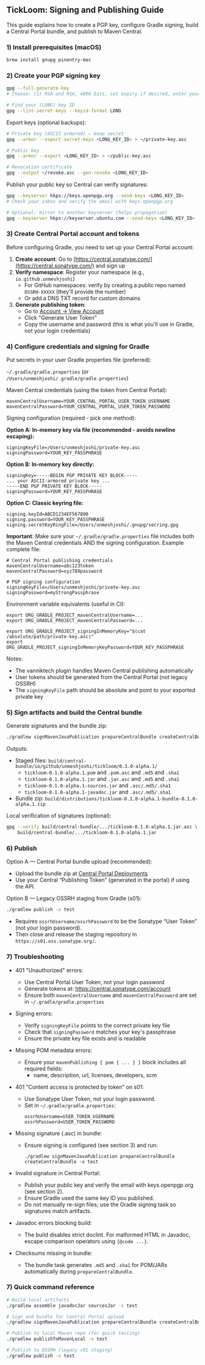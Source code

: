 ## TickLoom: Signing and Publishing Guide

This guide explains how to create a PGP key, configure Gradle signing, build a Central Portal bundle, and publish to Maven Central.

### 1) Install prerequisites (macOS)

```bash
brew install gnupg pinentry-mac
```

### 2) Create your PGP signing key

```bash
gpg --full-generate-key
# Choose: (1) RSA and RSA, 4096 bits, set expiry if desired, enter your name/email, and a strong passphrase

# Find your (LONG) key ID
gpg --list-secret-keys --keyid-format LONG
```

Export keys (optional backups):

```bash
# Private key (ASCII armored) – keep secret
gpg --armor --export-secret-keys <LONG_KEY_ID> > ~/private-key.asc

# Public key
gpg --armor --export <LONG_KEY_ID> > ~/public-key.asc

# Revocation certificate
gpg --output ~/revoke.asc --gen-revoke <LONG_KEY_ID>
```

Publish your public key so Central can verify signatures:

```bash
gpg --keyserver hkps://keys.openpgp.org --send-keys <LONG_KEY_ID>
# Check your inbox and verify the email with keys.openpgp.org

# Optional: mirror to another keyserver (helps propagation)
gpg --keyserver hkps://keyserver.ubuntu.com --send-keys <LONG_KEY_ID>
```

### 3) Create Central Portal account and tokens

Before configuring Gradle, you need to set up your Central Portal account:

1. **Create account**: Go to [https://central.sonatype.com/](https://central.sonatype.com/) and sign up
2. **Verify namespace**: Register your namespace (e.g., `io.github.unmeshjoshi`) 
   - For GitHub namespaces: verify by creating a public repo named `OSSRH-XXXXX` (they'll provide the number)
   - Or add a DNS TXT record for custom domains
3. **Generate publishing token**:
   - Go to [Account → View Account](https://central.sonatype.com/account)
   - Click "Generate User Token" 
   - Copy the username and password (this is what you'll use in Gradle, not your login credentials)

### 4) Configure credentials and signing for Gradle

Put secrets in your user Gradle properties file (preferred):

`~/.gradle/gradle.properties` (or `/Users/unmeshjoshi/.gradle/gradle.properties`)

Maven Central credentials (using the token from Central Portal):

```
mavenCentralUsername=YOUR_CENTRAL_PORTAL_USER_TOKEN_USERNAME
mavenCentralPassword=YOUR_CENTRAL_PORTAL_USER_TOKEN_PASSWORD
```

Signing configuration (required - pick one method):

**Option A: In-memory key via file (recommended - avoids newline escaping):**
```
signingKeyFile=/Users/unmeshjoshi/private-key.asc
signingPassword=YOUR_KEY_PASSPHRASE
```

**Option B: In-memory key directly:**
```
signingKey=-----BEGIN PGP PRIVATE KEY BLOCK-----
... your ASCII-armored private key ...
-----END PGP PRIVATE KEY BLOCK-----
signingPassword=YOUR_KEY_PASSPHRASE
```

**Option C: Classic keyring file:**
```
signing.keyId=ABCD1234EF567890
signing.password=YOUR_KEY_PASSPHRASE
signing.secretKeyRingFile=/Users/unmeshjoshi/.gnupg/secring.gpg
```

**Important**: Make sure your `~/.gradle/gradle.properties` file includes both the Maven Central credentials AND the signing configuration. Example complete file:

```
# Central Portal publishing credentials
mavenCentralUsername=abc123token
mavenCentralPassword=xyz789password

# PGP signing configuration
signingKeyFile=/Users/unmeshjoshi/private-key.asc
signingPassword=myStrongPassphrase
```

Environment variable equivalents (useful in CI):

```
export ORG_GRADLE_PROJECT_mavenCentralUsername=...
export ORG_GRADLE_PROJECT_mavenCentralPassword=...

export ORG_GRADLE_PROJECT_signingInMemoryKey="$(cat /absolute/path/private-key.asc)"
export ORG_GRADLE_PROJECT_signingInMemoryKeyPassword=YOUR_KEY_PASSPHRASE
```

Notes:
- The vanniktech plugin handles Maven Central publishing automatically
- User tokens should be generated from the Central Portal (not legacy OSSRH)
- The `signingKeyFile` path should be absolute and point to your exported private key

### 5) Sign artifacts and build the Central bundle

Generate signatures and the bundle zip:

```bash
./gradlew signMavenJavaPublication prepareCentralBundle createCentralBundle -x test
```

Outputs:
- Staged files: `build/central-bundle/io/github/unmeshjoshi/tickloom/0.1.0-alpha.1/`
  - `tickloom-0.1.0-alpha.1.pom` and `.pom.asc` and `.md5` and `.sha1`
  - `tickloom-0.1.0-alpha.1.jar` and `.jar.asc` and `.md5` and `.sha1`
  - `tickloom-0.1.0-alpha.1-sources.jar` and `.asc/.md5/.sha1`
  - `tickloom-0.1.0-alpha.1-javadoc.jar` and `.asc/.md5/.sha1`
- Bundle zip: `build/distributions/tickloom-0.1.0-alpha.1-bundle-0.1.0-alpha.1.zip`

Local verification of signatures (optional):

```bash
gpg --verify build/central-bundle/.../tickloom-0.1.0-alpha.1.jar.asc \
    build/central-bundle/.../tickloom-0.1.0-alpha.1.jar
```

### 6) Publish

Option A — Central Portal bundle upload (recommended):
- Upload the bundle zip at [Central Portal Deployments](https://central.sonatype.com/publishing/deployments)
- Use your Central “Publishing Token” (generated in the portal) if using the API.

Option B — Legacy OSSRH staging from Gradle (s01):
```bash
./gradlew publish -x test
```
- Requires `ossrhUsername/ossrhPassword` to be the Sonatype “User Token” (not your login password).
- Then close and release the staging repository in `https://s01.oss.sonatype.org/`.

### 7) Troubleshooting

- 401 "Unauthorized" errors:
  - Use Central Portal User Token, not your login password
  - Generate tokens at: https://central.sonatype.com/account
  - Ensure both `mavenCentralUsername` and `mavenCentralPassword` are set in `~/.gradle/gradle.properties`

- Signing errors:
  - Verify `signingKeyFile` points to the correct private key file
  - Check that `signingPassword` matches your key's passphrase
  - Ensure the private key file exists and is readable

- Missing POM metadata errors:
  - Ensure your `mavenPublishing { pom { ... } }` block includes all required fields:
    - name, description, url, licenses, developers, scm

- 401 “Content access is protected by token” on s01:
  - Use Sonatype User Token, not your login password.
  - Set in `~/.gradle/gradle.properties`:
    ```
    ossrhUsername=USER_TOKEN_USERNAME
    ossrhPassword=USER_TOKEN_PASSWORD
    ```

- Missing signature (.asc) in bundle:
  - Ensure signing is configured (see section 3) and run:
    ```
    ./gradlew signMavenJavaPublication prepareCentralBundle createCentralBundle -x test
    ```

- Invalid signature in Central Portal:
  - Publish your public key and verify the email with keys.openpgp.org (see section 2).
  - Ensure Gradle used the same key ID you published.
  - Do not manually re-sign files; use the Gradle signing task so signatures match artifacts.

- Javadoc errors blocking build:
  - The build disables strict doclint. For malformed HTML in Javadoc, escape comparison operators using `{@code ...}`.

- Checksums missing in bundle:
  - The bundle task generates `.md5` and `.sha1` for POM/JARs automatically during `prepareCentralBundle`.

### 7) Quick command reference

```bash
# Build local artifacts
./gradlew assemble javadocJar sourcesJar -x test

# Sign and bundle for Central Portal upload
./gradlew signMavenJavaPublication prepareCentralBundle createCentralBundle -x test

# Publish to local Maven repo (for quick testing)
./gradlew publishToMavenLocal -x test

# Publish to OSSRH (legacy s01 staging)
./gradlew publish -x test
```



